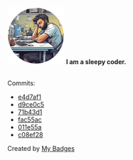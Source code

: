 <img src="https://github.com/my-badges/my-badges/blob/master/src/all-badges/time-of-commit/sleepy-coder.png?raw=true" alt="I am a sleepy coder." title="I am a sleepy coder." width="128">
<strong>I am a sleepy coder.</strong>
<br><br>

Commits:

- <a href="https://github.com/adib-yg/web/commit/e4d7af19e4f95053117d5b4f0ed4a8578a4291a5">e4d7af1</a>
- <a href="https://github.com/adib-yg/web/commit/d9ce0c548fc8aa66eb77b42eb8f2b2e7b9f5f4c8">d9ce0c5</a>
- <a href="https://github.com/adib-yg/web/commit/71b43d15e58895f54db7b1ea296a125945320aa0">71b43d1</a>
- <a href="https://github.com/adib-yg/web/commit/fac55ac95025a84ee1bf1e04f39b5cf6b41ad7ef">fac55ac</a>
- <a href="https://github.com/adib-yg/web/commit/011e55a686fb8cf780bdb3ec4a88be571925bef3">011e55a</a>
- <a href="https://github.com/adib-yg/web/commit/c08ef28b28c52f04a9511a1892353035c414dac5">c08ef28</a>


Created by <a href="https://github.com/my-badges/my-badges">My Badges</a>